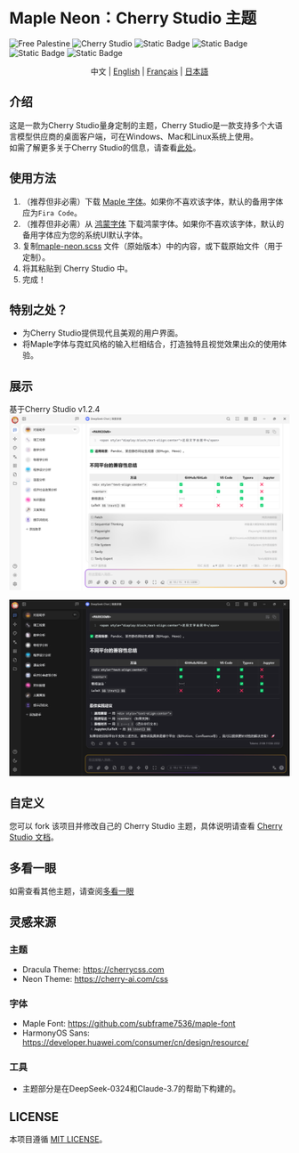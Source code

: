 # Maple Neon：Cherry Studio 主题
![Free Palestine](https://freepalestinemovement.org/wp-content/uploads/2013/06/banner.jpg)
![Cherry Studio](https://www.cherry-ai.com/assets/cherry-logo-CtmH594q.svg)
![Static Badge](https://img.shields.io/badge/Tailored_for-Cherry_Studio-red?logo=Github)
![Static Badge](https://img.shields.io/badge/License-MIT-blue)
![Static Badge](https://img.shields.io/badge/Language-SCSS-pink?logo=css)
![Static Badge](https://img.shields.io/badge/Release-v1.2.1-green)
<div style="text-align: center">
中文 |
<a href="https://github.com/BoningtonChen/CherryStudio_themes/blob/master/README.md">English</a> |
<a href="https://github.com/BoningtonChen/CherryStudio_themes/blob/master/docs/README.fr.md">Français</a> |
<a href="https://github.com/BoningtonChen/CherryStudio_themes/blob/master/docs/README.ja.md">日本語</a>
</div>

## 介绍
这是一款为Cherry Studio量身定制的主题，Cherry Studio是一款支持多个大语言模型供应商的桌面客户端，可在Windows、Mac和Linux系统上使用。\
如需了解更多关于Cherry Studio的信息，请查看[此处](https://github.com/CherryHQ/cherry-studio)。

## 使用方法
1. （推荐但非必需）下载 [Maple 字体](https://github.com/subframe7536/maple-font/releases/download/v7.3/MapleMono-NF-CN-unhinted.zip)。如果你不喜欢该字体，默认的备用字体应为`Fira Code`。
2. （推荐但非必需）从 [鸿蒙字体](https://developer.huawei.com/images/download/general/HarmonyOS-Sans.zip) 下载鸿蒙字体。如果你不喜欢该字体，默认的备用字体应为您的系统UI默认字体。
3. 复制[maple-neon.scss](../themes/maple-neon.scss) 文件（原始版本）中的内容，或下载原始文件（用于定制）。
4. 将其粘贴到 Cherry Studio 中。
5. 完成！

## 特别之处？
- 为Cherry Studio提供现代且美观的用户界面。
- 将Maple字体与霓虹风格的输入栏相结合，打造独特且视觉效果出众的使用体验。

## 展示
基于Cherry Studio v1.2.4
![浅色页面](../examples/main-page-light.png)

![深色页面](../examples/main-page-dark.png)

## 自定义
您可以 fork 该项目并修改自己的 Cherry Studio 主题，具体说明请查看 [Cherry Studio 文档](https://docs.cherry-ai.com/personalization-settings/css)。

## 多看一眼
如需查看其他主题，请查阅[多看一眼](../OneMoreGlance.md)

## 灵感来源
### 主题
- Dracula Theme: https://cherrycss.com
- Neon Theme: https://cherry-ai.com/css

### 字体
- Maple Font: https://github.com/subframe7536/maple-font
- HarmonyOS Sans: https://developer.huawei.com/consumer/cn/design/resource/

### 工具
- 主题部分是在DeepSeek-0324和Claude-3.7的帮助下构建的。

## LICENSE
本项目遵循 [MIT LICENSE](../LICENSE)。